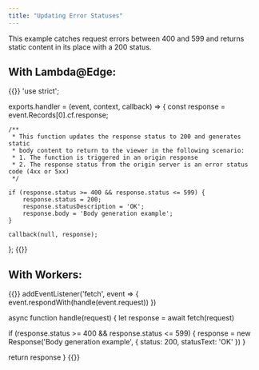 ```yaml
---
title: "Updating Error Statuses"
---
```


This example catches request errors between 400 and 599 and returns static content in its place with a 200 status.

## With Lambda@Edge:
{{<highlight javascript>}}
'use strict';

exports.handler = (event, context, callback) => {
    const response = event.Records[0].cf.response;

    /**
     * This function updates the response status to 200 and generates static
     * body content to return to the viewer in the following scenario:
     * 1. The function is triggered in an origin response
     * 2. The response status from the origin server is an error status code (4xx or 5xx)
     */

    if (response.status >= 400 && response.status <= 599) {
        response.status = 200;
        response.statusDescription = 'OK';
        response.body = 'Body generation example';
    }

    callback(null, response);
};
{{</highlight>}}

## With Workers:
{{<highlight javascript>}}
addEventListener('fetch', event => {
  event.respondWith(handle(event.request))
})

async function handle(request) {
  let response = await fetch(request)

  if (response.status >= 400 && response.status <= 599) {
    response = new Response('Body generation example', {
      status: 200,
      statusText: 'OK'
    })
  }

  return response
}
{{</highlight>}}